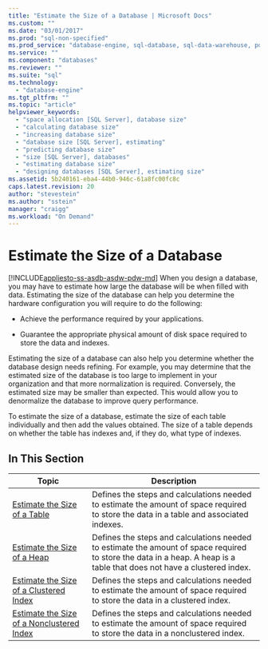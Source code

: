 ```yaml
---
title: "Estimate the Size of a Database | Microsoft Docs"
ms.custom: ""
ms.date: "03/01/2017"
ms.prod: "sql-non-specified"
ms.prod_service: "database-engine, sql-database, sql-data-warehouse, pdw"
ms.service: ""
ms.component: "databases"
ms.reviewer: ""
ms.suite: "sql"
ms.technology: 
  - "database-engine"
ms.tgt_pltfrm: ""
ms.topic: "article"
helpviewer_keywords: 
  - "space allocation [SQL Server], database size"
  - "calculating database size"
  - "increasing database size"
  - "database size [SQL Server], estimating"
  - "predicting database size"
  - "size [SQL Server], databases"
  - "estimating database size"
  - "designing databases [SQL Server], estimating size"
ms.assetid: 5b240161-eba4-44b0-946c-61a8fc00fc8c
caps.latest.revision: 20
author: "stevestein"
ms.author: "sstein"
manager: "craigg"
ms.workload: "On Demand"
---
```

# Estimate the Size of a Database
[!INCLUDE[appliesto-ss-asdb-asdw-pdw-md](../../includes/appliesto-ss-asdb-asdw-pdw-md.md)]
  When you design a database, you may have to estimate how large the database will be when filled with data. Estimating the size of the database can help you determine the hardware configuration you will require to do the following:  
  
-   Achieve the performance required by your applications.  
  
-   Guarantee the appropriate physical amount of disk space required to store the data and indexes.  
  
 Estimating the size of a database can also help you determine whether the database design needs refining. For example, you may determine that the estimated size of the database is too large to implement in your organization and that more normalization is required. Conversely, the estimated size may be smaller than expected. This would allow you to denormalize the database to improve query performance.  
  
 To estimate the size of a database, estimate the size of each table individually and then add the values obtained. The size of a table depends on whether the table has indexes and, if they do, what type of indexes.  
  
## In This Section  
  
|Topic|Description|  
|-----------|-----------------|  
|[Estimate the Size of a Table](../../relational-databases/databases/estimate-the-size-of-a-table.md)|Defines the steps and calculations needed to estimate the amount of space required to store the data in a table and associated indexes.|  
|[Estimate the Size of a Heap](../../relational-databases/databases/estimate-the-size-of-a-heap.md)|Defines the steps and calculations needed to estimate the amount of space required to store the data in a heap. A heap is a table that does not have a clustered index.|  
|[Estimate the Size of a Clustered Index](../../relational-databases/databases/estimate-the-size-of-a-clustered-index.md)|Defines the steps and calculations needed to estimate the amount of space required to store the data in a clustered index.|  
|[Estimate the Size of a Nonclustered Index](../../relational-databases/databases/estimate-the-size-of-a-nonclustered-index.md)|Defines the steps and calculations needed to estimate the amount of space required to store the data in a nonclustered index.|  
  
  
